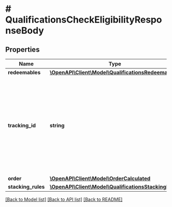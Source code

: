 # # QualificationsCheckEligibilityResponseBody

## Properties

Name | Type | Description | Notes
------------ | ------------- | ------------- | -------------
**redeemables** | [**\OpenAPI\Client\Model\QualificationsRedeemables**](QualificationsRedeemables.md) |  | [optional]
**tracking_id** | **string** | This identifier is generated during voucher qualification based on your internal id (e.g., email, database ID). This is a hashed customer source ID. | [optional]
**order** | [**\OpenAPI\Client\Model\OrderCalculated**](OrderCalculated.md) |  | [optional]
**stacking_rules** | [**\OpenAPI\Client\Model\QualificationsStackingRules**](QualificationsStackingRules.md) |  | [optional]

[[Back to Model list]](../../README.md#models) [[Back to API list]](../../README.md#endpoints) [[Back to README]](../../README.md)
